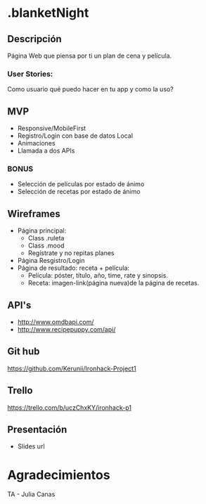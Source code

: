 # .blanketNight

## Descripción

Página Web que piensa por ti un plan de cena y película.

### User Stories:

Como usuario qué puedo hacer en tu app y como la uso?

## MVP

- Responsive/MobileFirst
- Registro/Login con base de datos Local
- Animaciones
- Llamada a dos APIs

### BONUS

- Selección de películas por estado de ánimo
- Selección de recetas por estado de ánimo

## Wireframes

- Página principal:
  - Class .ruleta
  - Class .mood
  - Regístrate y no repitas planes
- Página Resgistro/Login
- Página de resultado: receta + película:
  - Película: póster, título, año, time, rate y sinopsis.
  - Receta: imagen-link(página nueva)de la página de recetas.

## API's

- http://www.omdbapi.com/
- http://www.recipepuppy.com/api/

## Git hub

https://github.com/Kerunii/Ironhack-Project1

## Trello

https://trello.com/b/uczChxKY/ironhack-p1

## Presentación

- Slides url

# Agradecimientos

TA - Julia Canas
